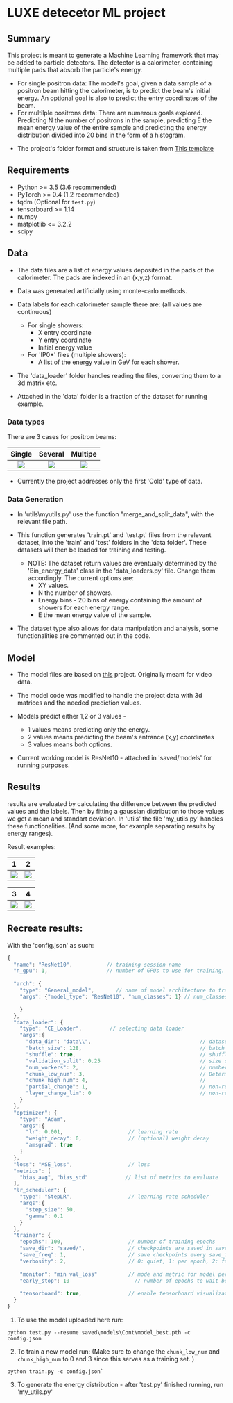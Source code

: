 # LUXE detecetor ML project

## Summary
This project is meant to generate a Machine Learning framework that may be added to particle detectors.
The detector is a calorimeter, containing multiple pads that absorb the particle's energy.
 - For single positron data:
The model's goal, given a data sample of a positron beam hitting the calorimeter, is to predict the beam's initial energy.
An optional goal is also to predict the entry coordinates of the beam.
 - For multilple positrons data:
There are numerous goals explored. Predicting N the number of positrons in the sample, predicting E the mean
    energy value of the entire sample and predicting the energy distribution divided into 20 bins in the form of a histogram.

* The project's folder format and structure is taken from [This template](https://github.com/victoresque/pytorch-template)


## Requirements
* Python >= 3.5 (3.6 recommended)
* PyTorch >= 0.4 (1.2 recommended)
* tqdm (Optional for `test.py`)
* tensorboard >= 1.14
* numpy
* matplotlib <= 3.2.2
* scipy


## Data

* The data files are a list of energy values deposited in the pads of the calorimeter.
    The pads are indexed in an (x,y,z) format.
* Data was generated artificially using monte-carlo methods.
* Data labels for each calorimeter sample there are: (all values are continuous)
    - For single showers:
        * X entry coordinate
        * Y entry coordinate
        * Initial energy value
    - For 'IP0*' files (multiple showers):
        * A list of the energy value in GeV for each shower.
    
* The 'data_loader' folder handles reading the files, converting them to a 3d matrix etc.
* Attached in the 'data' folder is a fraction of the dataset for running example.

### Data types
There are 3 cases for positron beams:

Single           |  Several | Multipe
:-------------------------:|:-------------------------:|:-------------------------:
![](rmImages//cold.png)  |  ![](rmImages//warm.png) |  ![](rmImages//hot.png)


* Currently the project addresses only the first 'Cold' type of data.

### Data Generation

* In 'utils\\myutils.py' use the function "merge_and_split_data", with the relevant file path.
* This function generates 'train.pt' and 'test.pt' files from the relevant dataset, into the 'train' and 'test' folders 
in the 'data folder'. These datasets will then be loaded for training and testing.
  * NOTE: The dataset return values are eventually determined by the 'Bin_energy_data' class in the 'data_loaders.py' file.
    Change them accordingly. The current options are:
    * XY values.
    * N the number of showers.
    * Energy bins - 20 bins of energy containing the amount of showers for each energy range.
    * E the mean energy value of the sample.
    
* The dataset type also allows for data manipulation and analysis, some functionalities are commented out in the code.
## Model

* The model files are based on [this](https://github.com/kenshohara/video-classification-3d-cnn-pytorch)
 project. Originally meant for video data.
* The model code was modified to handle the project data with 3d matrices and the needed prediction values.
* Models predict either 1,2 or 3 values - 
    * 1 values means predicting only the energy.
    * 2 values means predicting the beam's entrance (x,y) coordinates
    * 3 values means both options.
    
* Current working model is ResNet10 - attached in 'saved/models' for running purposes.

## Results

results are evaluated by calculating the difference between the predicted values and the labels. Then by fitting a 
gaussian distribution to those values we get a mean and standart deviation. In 'utils' the file 'my_utils.py' handles 
these functionalities. (And some more, for example separating results by energy ranges).

Result examples:

1           |  2 
:-------------------------:|:-------------------------:
![](rmImages//res1.png)  |  ![](rmImages//res2.png) |  

3           |  4 
:-------------------------:|:-------------------------:
![](rmImages//binsgraph.png)  |  ![](rmImages//Nresults.png) |  


## Recreate results:

With the 'config.json' as such:
```javascript
{
  "name": "ResNet10",           // training session name
  "n_gpu": 1,                   // number of GPUs to use for training.
  
  "arch": {
    "type": "General_model",       // name of model architecture to train
    "args": {"model_type": "ResNet10", "num_classes": 1} // num_classes determines the predictions, described above.

    }                
  },
  "data_loader": {
    "type": "CE_Loader",         // selecting data loader
    "args":{
      "data_dir": "data\\",                                   // dataset path
      "batch_size": 128,                                      // batch size
      "shuffle": true,                                        // shuffle training data before splitting
      "validation_split": 0.25                                // size of validation dataset. float(portion) or int(number of samples)
      "num_workers": 2,                                       // number of cpu processes to be used for data loading
      "chunk_low_num": 3,                                     // Determines the datafile to load
      "chunk_high_num": 4,                                    // 
      "partial_change": 1,                                    // non-relevant for this run, keep value as 1           
      "layer_change_lim": 0                                   // non-relevant for this run
    }
  },
  "optimizer": {
    "type": "Adam",
    "args":{
      "lr": 0.001,                     // learning rate
      "weight_decay": 0,               // (optional) weight decay
      "amsgrad": true
    }
  },
  "loss": "MSE_loss",                  // loss
  "metrics": [
    "bias_avg", "bias_std"            // list of metrics to evaluate
  ],                         
  "lr_scheduler": {
    "type": "StepLR",                  // learning rate scheduler
    "args":{
      "step_size": 50,          
      "gamma": 0.1
    }
  },
  "trainer": {
    "epochs": 100,                     // number of training epochs
    "save_dir": "saved/",              // checkpoints are saved in save_dir/models/name
    "save_freq": 1,                    // save checkpoints every save_freq epochs
    "verbosity": 2,                    // 0: quiet, 1: per epoch, 2: full
  
    "monitor": "min val_loss"          // mode and metric for model performance monitoring. set 'off' to disable.
    "early_stop": 10	                 // number of epochs to wait before early stop. set 0 to disable.
  
    "tensorboard": true,               // enable tensorboard visualization
  }
}
```

1. To use the model uploaded here run:
  ```
  python test.py --resume saved\models\Cont\model_best.pth -c config.json
  ```

2. To train a new model run: (Make sure to change the `chunk_low_num` and `chunk_high_num` to 0 and 3 since this serves as a training set. )
```
python train.py -c config.json`
```
3. To generate the energy distribution - after 'test.py' finished running, run 'my_utils.py'
